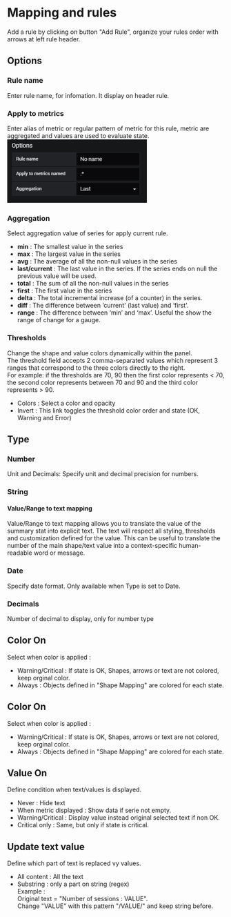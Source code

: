 # Mapping and rules
Add a rule by clicking on button "Add Rule", organize your rules order with arrows at left rule header.

## Options
### Rule name
  Enter rule name, for infomation. It display on header rule.

### Apply to metrics 
  Enter alias of metric or regular pattern of metric for this rule, metric are aggregated and values are used to evaluate state.  
  ![Metrics name example](images/mp_metrics_name.png)

### Aggregation
  Select aggregation value of series for apply current rule.

  - **min** : The smallest value in the series
  - **max** : The largest value in the series
  - **avg** : The average of all the non-null values in the series
  - **last/current** : The last value in the series. If the series ends on null the previous value will be used.
  - **total** : The sum of all the non-null values in the series
  - **first** : The first value in the series
  - **delta** : The total incremental increase (of a counter) in the series.
  - **diff** : The difference between ‘current’ (last value) and ‘first’.
  - **range** : The difference between ‘min’ and ‘max’. Useful the show the range of change for a gauge.

### Thresholds
  Change the shape and value colors dynamically within the panel.  
  The threshold field accepts 2 comma-separated values which represent 3 ranges that correspond to the three colors directly to the right.  
  For example: if the thresholds are 70, 90 then the first color represents < 70, the second color represents between 70 and 90 and the third color represents > 90.

  - Colors : Select a color and opacity
  - Invert : This link toggles the threshold color order and state (OK, Warning and Error)

## Type
### Number
  Unit and Decimals: Specify unit and decimal precision for numbers.

### String
#### Value/Range to text mapping
  Value/Range to text mapping allows you to translate the value of the summary stat into explicit text. The text will respect all styling, thresholds and customization defined for the value. This can be useful to translate the number of the main shape/text value into a context-specific human-readable word or message.

### Date
  Specify date format. Only available when Type is set to Date.

### Decimals
  Number of decimal to display, only for number type

## Color On
  Select when color is applied :
  - Warning/Critical : If state is OK, Shapes, arrows or text are not colored, keep orginal color.
  - Always : Objects defined in "Shape Mapping" are colored for each state.

## Color On
  Select when color is applied :
  - Warning/Critical : If state is OK, Shapes, arrows or text are not colored, keep orginal color.
  - Always : Objects defined in "Shape Mapping" are colored for each state.

## Value On
  Define condition when text/values is displayed.
  - Never : Hide text
  - When metric displayed : Show data if serie not empty.
  - Warning/Critical : Display value instead original selected text if non OK.
  - Critical only : Same, but only if state is critical.

## Update text value
  Define which part of text is replaced vy values.
  - All content : All the text
  - Substring : only a part on string (regex)  
      Example :  
        Original text = "Number of sessions : VALUE".  
        Change "VALUE" with this pattern "/VALUE/" and keep string before.  
